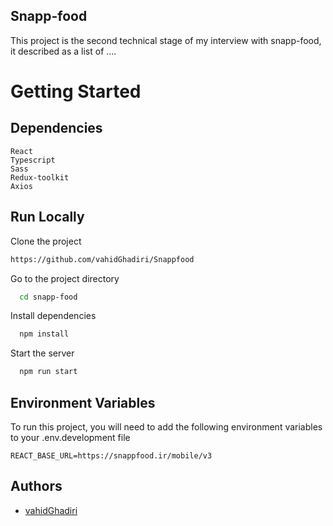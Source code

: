 ## Snapp-food

This project is the second technical stage of my interview with snapp-food,
it described as a list of ....

# Getting Started

## Dependencies

    React
    Typescript
    Sass
    Redux-toolkit
    Axios

## Run Locally

Clone the project

```bash
https://github.com/vahidGhadiri/Snappfood
```

Go to the project directory

```bash
  cd snapp-food
```

Install dependencies

```bash
  npm install
```

Start the server

```bash
  npm run start
```

## Environment Variables

To run this project, you will need to add the following environment variables to your .env.development file

`REACT_BASE_URL=https://snappfood.ir/mobile/v3`

## Authors

- [vahidGhadiri](https://github.com/vahidGhadiri/)
